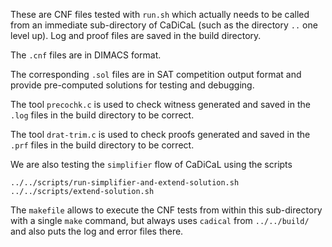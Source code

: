 These are CNF files tested with `run.sh` which actually needs to be called
from an immediate sub-directory of CaDiCaL (such as the directory `..` one
level up).  Log and proof files are saved in the build directory.

The `.cnf` files are in DIMACS format.

The corresponding `.sol` files are in SAT competition output format and
provide pre-computed solutions for testing and debugging.

The tool `precochk.c` is used to check witness generated and saved in the
`.log` files in the build directory to be correct.

The tool `drat-trim.c` is used to check proofs generated and saved in the
`.prf` files in the build directory to be correct.

We are also testing the `simplifier` flow of CaDiCaL using the scripts

    ../../scripts/run-simplifier-and-extend-solution.sh
    ../../scripts/extend-solution.sh

The `makefile` allows to execute the CNF tests from within this
sub-directory with a single `make` command, but always uses `cadical`
from `../../build/` and also puts the log and error files there.
